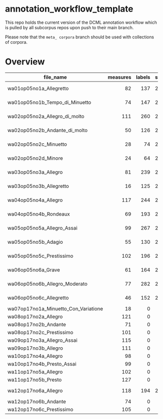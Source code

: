 # annotation_workflow_template

This repo holds the current version of the DCML annotation workflow which is pulled by all subcorpus repos upon push to their main branch. 

Please note that the `meta_ corpora` branch should be used with collections of corpora.


# Overview
|             file_name              |measures|labels|standard| annotators |reviewers|
|------------------------------------|-------:|-----:|--------|------------|---------|
|wa01op05no1a_Allegretto             |      82|   137|2.1.1   |Adrian Nagel|         |
|wa01op05no1b_Tempo_di_Minuetto      |      74|   147|2.1.1   |Adrian Nagel|         |
|wa02op05no2a_Allegro_di_molto       |     111|   260|2.1.1   |Adrian Nagel|         |
|wa02op05no2b_Andante_di_molto       |      50|   126|2.1.1   |Adrian Nagel|         |
|wa02op05no2c_Minuetto               |      28|    74|2.1.1   |Adrian Nagel|         |
|wa02op05no2d_Minore                 |      24|    64|2.1.1   |Adrian Nagel|         |
|wa03op05no3a_Allegro                |      81|   239|2.1.1   |Adrian Nagel|         |
|wa03op05no3b_Allegretto             |      16|   125|2.1.1   |Adrian Nagel|         |
|wa04op05no4a_Allegro                |     117|   244|2.1.1   |Adrian Nagel|         |
|wa04op05no4b_Rondeaux               |      69|   193|2.1.1   |Adrian Nagel|         |
|wa05op05no5a_Allegro_Assai          |      99|   267|2.1.1   |Adrian Nagel|         |
|wa05op05no5b_Adagio                 |      55|   130|2.1.1   |Adrian Nagel|         |
|wa05op05no5c_Prestissimo            |     102|   196|2.1.1   |Adrian Nagel|         |
|wa06op05no6a_Grave                  |      61|   164|2.1.1   |Adrian Nagel|         |
|wa06op05no6b_Allegro_Moderato       |      77|   282|2.1.1   |Adrian Nagel|         |
|wa06op05no6c_Allegretto             |      46|   152|2.1.1   |Adrian Nagel|         |
|wa07op17no1a_Minuetto_Con_Variatione|      18|     0|        |            |         |
|wa08op17no2a_Allegro                |     121|     0|        |            |         |
|wa08op17no2b_Andante                |      71|     0|        |            |         |
|wa08op17no2c_Prestissimo            |     101|     0|        |            |         |
|wa09op17no3a_Allegro_Assai          |     115|     0|        |            |         |
|wa09op17no3b_Allegro                |     111|     0|        |            |         |
|wa10op17no4a_Allegro                |      98|     0|        |            |         |
|wa10op17no4b_Presto_Assai           |      99|     0|        |            |         |
|wa11op17no5a_Allegro                |     102|     0|        |            |         |
|wa11op17no5b_Presto                 |     127|     0|        |            |         |
|wa12op17no6a_Allegro                |     118|   194|2.3.0   |Amelia Brey |DK       |
|wa12op17no6b_Andante                |      74|     0|        |            |         |
|wa12op17no6c_Prestissimo            |     105|     0|        |            |         |

